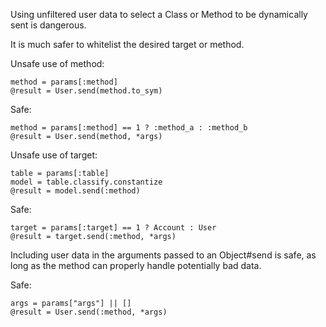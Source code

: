 Using unfiltered user data to select a Class or Method to be dynamically sent is dangerous.

It is much safer to whitelist the desired target or method.

Unsafe use of method:

    method = params[:method]
    @result = User.send(method.to_sym)

Safe:

    method = params[:method] == 1 ? :method_a : :method_b
    @result = User.send(method, *args)

Unsafe use of target:

    table = params[:table]
    model = table.classify.constantize
    @result = model.send(:method)

Safe:

    target = params[:target] == 1 ? Account : User
    @result = target.send(:method, *args)

Including user data in the arguments passed to an Object#send is safe, as long as the method can properly handle potentially bad data.

Safe:
  
    args = params["args"] || []
    @result = User.send(:method, *args)
